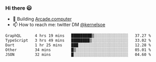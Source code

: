 ### Hi there 😃

- 🔨 Building [Arcade.computer](https://arcade.computer)
- 📫 How to reach me: twitter DM [@kernelsoe](https://twitter.com/kernelsoe)

<!--START_SECTION:waka-->

```txt
GraphQL      4 hrs 19 mins   █████████▒░░░░░░░░░░░░░░░   37.27 %
TypeScript   3 hrs 49 mins   ████████▒░░░░░░░░░░░░░░░░   33.02 %
Dart         1 hr 25 mins    ███░░░░░░░░░░░░░░░░░░░░░░   12.28 %
Other        34 mins         █▒░░░░░░░░░░░░░░░░░░░░░░░   05.01 %
JSON         32 mins         █░░░░░░░░░░░░░░░░░░░░░░░░   04.60 %
```

<!--END_SECTION:waka-->
